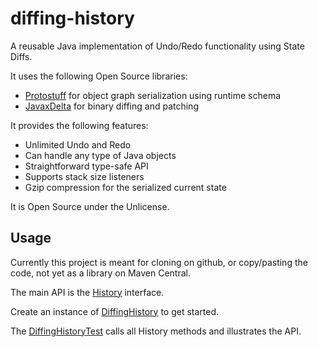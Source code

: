 # diffing-history

A reusable Java implementation of Undo/Redo functionality using State Diffs.

It uses the following Open Source libraries:

- [Protostuff](https://github.com/protostuff/protostuff) for object graph serialization using runtime schema
- [JavaxDelta](https://github.com/NitorCreations/javaxdelta) for binary diffing and patching

It provides the following features:

- Unlimited Undo and Redo
- Can handle any type of Java objects
- Straightforward type-safe API
- Supports stack size listeners
- Gzip compression for the serialized current state

It is Open Source under the Unlicense.

## Usage 

Currently this project is meant for cloning on github, or copy/pasting the code, not yet as a library on Maven Central.

The main API is the [History](src/main/java/net/doepner/hist/History.java) interface.

Create an instance of [DiffingHistory](src/main/java/net/doepner/hist/DiffingHistory.java) to get started.

The [DiffingHistoryTest](src/test/java/net/doepner/hist/DiffingHistoryTest.java) calls all History methods and illustrates the API.
